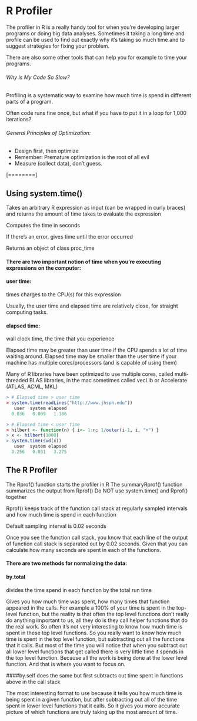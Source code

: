 # R Profiler

The profiler in R is a really handy tool for when you’re developing larger programs or doing big data analyses. Sometimes it taking a long time and profile can be used to find out exactly why it’s taking so much time and to suggest strategies for fixing your problem.

There are also some other tools that can help you for example to time your programs.

###### Why is My Code So Slow?

Profiling is a systematic way to examine how much time is spend in different parts of a program.

Often code runs fine once, but what if you have to put it in a loop for 1,000 iterations? 

###### General Principles of Optimization:

- Design first, then optimize
- Remember: Premature optimization is the root of all evil
- Measure (collect data), don’t guess.

[========]

## Using system.time()

Takes an arbitrary R expression as input (can be wrapped in curly braces) and returns the amount of time takes to evaluate the expression

Computes the time in seconds

If there’s an error, gives time until the error occurred

Returns an object of class proc_time

#### There are two important notion of time when you’re executing expressions on the computer:

#### user time: 
times charges to the CPU(s) for this expression

Usually, the user time and elapsed time are relatively close, for straight computing tasks. 


#### elapsed time: 
wall clock time, the time that you experience

Elapsed time may be greater than user time if the CPU spends a lot of time waiting around. Elapsed time may be smaller than the user time if your machine has multiple cores/processors (and is capable of using them)

Many of R libraries have been optimized to use multiple cores, called multi-threaded BLAS libraries, in the mac sometimes called vecLib or Accelerate (ATLAS, ACML, MKL)  
	
```r
> # Elapsed time > user time
> system.time(readLines("http://www.jhsph.edu"))
   user  system elapsed 
  0.036   0.009   1.186 

> # Elapsed time < user time
> hilbert <- function(n) { i<- 1:n; 1/outer(i-1, i, "+") }
> x <- hilbert(1000)
> system.time(svd(x))
   user  system elapsed 
  3.256   0.031   3.275 

```
## The R Profiler

The Rprof() function starts the profiler in R
The summaryRprof() function summarizes the output from Rprof()
Do NOT use system.time() and Rprof() together

Rprof() keeps track of the function call stack at regularly sampled intervals and how much time is spend in each function

Default sampling interval is 0.02 seconds

Once you see the function call stack, you know that each line of the output of function call stack is separated out by 0.02 seconds. Given that you can calculate how many seconds are spent in each of the functions.

#### There are two methods for normalizing the data:

#### by.total
divides the time spend in each function by the total run time

Gives you how much time was spent, how many times that function appeared in the calls. For example a 100% of your time is spent in the top-level function, but the reality is that often the top level functions don’t really do anything important to us, all they do is they call helper functions that do the real work. So often it’s not very interesting to know how much time is spent in these top level functions. So you really want to know how much time is spent in the top level function, but subtracting out all the functions that it calls. But most of the time you will notice that when you subtract out all lower level functions that get called there is very little time it spends in the top level function. Because all the work is being done at the lower level function. And that is where you want to focus on. 

####by.self
does the same but first subtracts out time spent in functions above in the call stack

The most interesting format to use because it tells you how much time is being spent in a given function, but after subtracting out all of the time spent in lower level functions that it calls. So it gives you more accurate picture of which functions are truly taking up the most amount of time.

